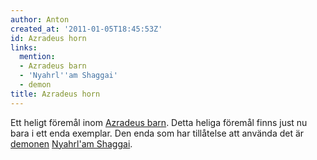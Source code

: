 ```yaml
---
author: Anton
created_at: '2011-01-05T18:45:53Z'
id: Azradeus horn
links:
  mention:
  - Azradeus barn
  - 'Nyahrl''am Shaggai'
  - demon
title: Azradeus horn
---
```


Ett heligt föremål inom [Azradeus barn]. Detta heliga föremål finns just nu bara i ett enda
exemplar. Den enda som har tillåtelse att använda det är [demonen][] [Nyahrl'am Shaggai].

  [Azradeus barn]: Azradeus_barn
  [demonen]: demon
  [Nyahrl'am Shaggai]: Nyahrlam_Shaggai
